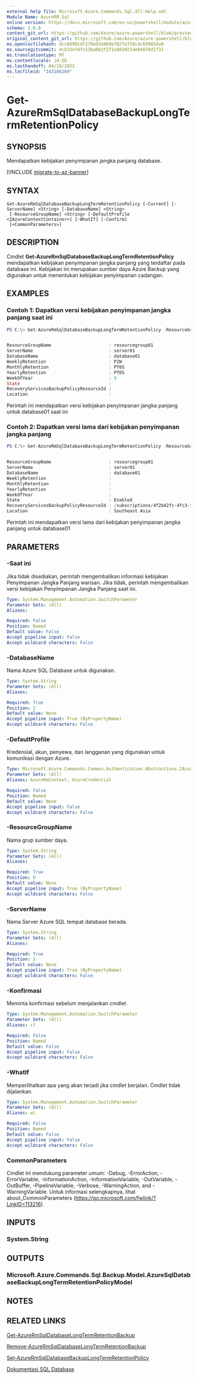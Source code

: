 ```yaml
---
external help file: Microsoft.Azure.Commands.Sql.dll-Help.xml
Module Name: AzureRM.Sql
online version: https://docs.microsoft.com/en-us/powershell/module/azurerm.sql/get-azurermsqldatabasebackuplongtermretentionpolicy
schema: 2.0.0
content_git_url: https://github.com/Azure/azure-powershell/blob/preview/src/ResourceManager/Sql/Commands.Sql/help/Get-AzureRmSqlDatabaseBackupLongTermRetentionPolicy.md
original_content_git_url: https://github.com/Azure/azure-powershell/blob/preview/src/ResourceManager/Sql/Commands.Sql/help/Get-AzureRmSqlDatabaseBackupLongTermRetentionPolicy.md
ms.openlocfilehash: dcc8d99cdf179ed3e069ef82fe758c4c699054a9
ms.sourcegitcommit: dcb33efdfc53ba0b2f271e883021de84878d1f31
ms.translationtype: MT
ms.contentlocale: id-ID
ms.lasthandoff: 04/18/2022
ms.locfileid: "143106169"
---
```

# Get-AzureRmSqlDatabaseBackupLongTermRetentionPolicy

## SYNOPSIS
Mendapatkan kebijakan penyimpanan jangka panjang database.

[!INCLUDE [migrate-to-az-banner](../../includes/migrate-to-az-banner.md)]

## SYNTAX

```
Get-AzureRmSqlDatabaseBackupLongTermRetentionPolicy [-Current] [-ServerName] <String> [-DatabaseName] <String>
 [-ResourceGroupName] <String> [-DefaultProfile <IAzureContextContainer>] [-WhatIf] [-Confirm]
 [<CommonParameters>]
```

## DESCRIPTION
Cmdlet **Get-AzureRmSqlDatabaseBackupLongTermRetentionPolicy** mendapatkan kebijakan penyimpanan jangka panjang yang terdaftar pada database ini.
Kebijakan ini merupakan sumber daya Azure Backup yang digunakan untuk menentukan kebijakan penyimpanan cadangan.

## EXAMPLES

### Contoh 1: Dapatkan versi kebijakan penyimpanan jangka panjang saat ini
```powershell
PS C:\> Get-AzureRmSqlDatabaseBackupLongTermRetentionPolicy -ResourceGroupName resourcegroup01 -ServerName server01 -DatabaseName database01 -Current


ResourceGroupName                      : resourcegroup01
ServerName                             : server01
DatabaseName                           : database01
WeeklyRetention                        : P2W
MonthlyRetention                       : PT0S
YearlyRetention                        : PT0S
WeekOfYear                             : 0
State                                  :
RecoveryServicesBackupPolicyResourceId :
Location                               :
```

Perintah ini mendapatkan versi kebijakan penyimpanan jangka panjang untuk database01 saat ini

### Contoh 2: Dapatkan versi lama dari kebijakan penyimpanan jangka panjang
```powershell
PS C:\> Get-AzureRmSqlDatabaseBackupLongTermRetentionPolicy -ResourceGroupName resourcegroup01 -ServerName server01 -DatabaseName database01


ResourceGroupName                      : resourcegroup01
ServerName                             : server01
DatabaseName                           : database01
WeeklyRetention                        :
MonthlyRetention                       :
YearlyRetention                        :
WeekOfYear                             :
State                                  : Enabled
RecoveryServicesBackupPolicyResourceId : /subscriptions/4f2b42fc-4fc3-fd41-8ab8-5a382d8b30df/resourceGroups/resourcegroup01/providers/MicrosoftRecoveryServices/vaults/vault01/backupPolicies/policy01
Location                               : Southeast Asia
```

Perintah ini mendapatkan versi lama dari kebijakan penyimpanan jangka panjang untuk database01

## PARAMETERS

### -Saat ini
Jika tidak disediakan, perintah mengembalikan informasi kebijakan Penyimpanan Jangka Panjang warisan.
Jika tidak, perintah mengembalikan versi kebijakan Penyimpanan Jangka Panjang saat ini.

```yaml
Type: System.Management.Automation.SwitchParameter
Parameter Sets: (All)
Aliases:

Required: False
Position: Named
Default value: False
Accept pipeline input: False
Accept wildcard characters: False
```

### -DatabaseName
Nama Azure SQL Database untuk digunakan.

```yaml
Type: System.String
Parameter Sets: (All)
Aliases:

Required: True
Position: 2
Default value: None
Accept pipeline input: True (ByPropertyName)
Accept wildcard characters: False
```

### -DefaultProfile
Kredensial, akun, penyewa, dan langganan yang digunakan untuk komunikasi dengan Azure.

```yaml
Type: Microsoft.Azure.Commands.Common.Authentication.Abstractions.IAzureContextContainer
Parameter Sets: (All)
Aliases: AzureRmContext, AzureCredential

Required: False
Position: Named
Default value: None
Accept pipeline input: False
Accept wildcard characters: False
```

### -ResourceGroupName
Nama grup sumber daya.

```yaml
Type: System.String
Parameter Sets: (All)
Aliases:

Required: True
Position: 0
Default value: None
Accept pipeline input: True (ByPropertyName)
Accept wildcard characters: False
```

### -ServerName
Nama Server Azure SQL tempat database berada.

```yaml
Type: System.String
Parameter Sets: (All)
Aliases:

Required: True
Position: 1
Default value: None
Accept pipeline input: True (ByPropertyName)
Accept wildcard characters: False
```

### -Konfirmasi
Meminta konfirmasi sebelum menjalankan cmdlet.

```yaml
Type: System.Management.Automation.SwitchParameter
Parameter Sets: (All)
Aliases: cf

Required: False
Position: Named
Default value: False
Accept pipeline input: False
Accept wildcard characters: False
```

### -WhatIf
Memperlihatkan apa yang akan terjadi jika cmdlet berjalan.
Cmdlet tidak dijalankan.

```yaml
Type: System.Management.Automation.SwitchParameter
Parameter Sets: (All)
Aliases: wi

Required: False
Position: Named
Default value: False
Accept pipeline input: False
Accept wildcard characters: False
```

### CommonParameters
Cmdlet ini mendukung parameter umum: -Debug, -ErrorAction, -ErrorVariable, -InformationAction, -InformationVariable, -OutVariable, -OutBuffer, -PipelineVariable, -Verbose, -WarningAction, and -WarningVariable. Untuk informasi selengkapnya, lihat about_CommonParameters (https://go.microsoft.com/fwlink/?LinkID=113216).

## INPUTS

### System.String

## OUTPUTS

### Microsoft.Azure.Commands.Sql.Backup.Model.AzureSqlDatabaseBackupLongTermRetentionPolicyModel

## NOTES

## RELATED LINKS

[Get-AzureRmSqlDatabaseLongTermRetentionBackup](./Get-AzureRmSqlDatabaseLongTermRetentionBackup.md)

[Remove-AzureRmSqlDatabaseLongTermRetentionBackup](./Remove-AzureRmSqlDatabaseLongTermRetentionBackup.md)

[Set-AzureRmSqlDatabaseBackupLongTermRetentionPolicy](./Set-AzureRmSqlDatabaseBackupLongTermRetentionPolicy.md)

[Dokumentasi SQL Database](https://docs.microsoft.com/azure/sql-database/)
